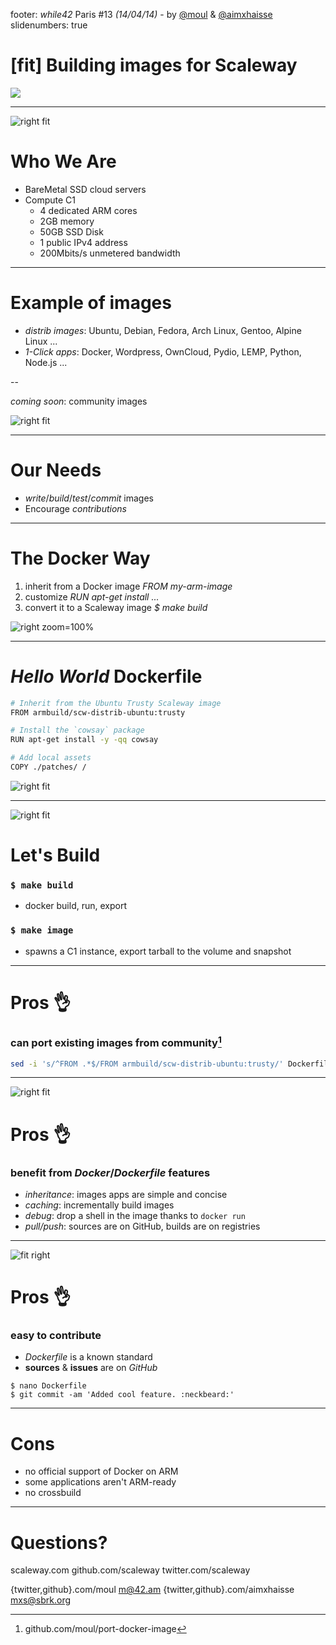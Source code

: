 footer: *while42* Paris #13 *(14/04/14)* - by [@moul](https://twitter.com/moul) & [@aimxhaisse](https://twitter.com/aimxhaisse)
slidenumbers: true

# [fit] Building images for **Scaleway**

![](assets/image-board.jpg)

---

![right fit](assets/node.png)

# Who We Are

- BareMetal SSD cloud servers
- Compute C1
  - 4 dedicated ARM cores
  - 2GB memory
  - 50GB SSD Disk
  - 1 public IPv4 address
  - 200Mbits/s unmetered bandwidth

---

# Example of images

- *distrib images*: Ubuntu, Debian, Fedora, Arch Linux, Gentoo, Alpine Linux ...
- *1-Click apps*: Docker, Wordpress, OwnCloud, Pydio, LEMP, Python, Node.js ...

--

*coming soon*: community images

![right fit](assets/imagehub.png)

---

# Our Needs

- *write*/*build*/*test*/*commit* images
- Encourage *contributions*

---

# The Docker Way

1. inherit from a Docker image
  *FROM my-arm-image*
2. customize
  *RUN apt-get install ...*
3. convert it to a Scaleway image
  *$ make build*

![right zoom=100%](assets/docker-image-to-scaleway-image.png)

---

# *Hello World* Dockerfile

```bash
# Inherit from the Ubuntu Trusty Scaleway image
FROM armbuild/scw-distrib-ubuntu:trusty

# Install the `cowsay` package
RUN apt-get install -y -qq cowsay

# Add local assets
COPY ./patches/ /
```

![right fit](assets/image-helloworld.png)

---

![right fit](assets/make-build.png)

# Let's Build

### `$ make build`

- docker build, run, export

### `$ make image`

- spawns a C1 instance, export tarball to the volume and snapshot

---

# Pros :ok_hand:

### can port existing images from community[^1]

```bash
sed -i 's/^FROM .*$/FROM armbuild/scw-distrib-ubuntu:trusty/' Dockerfile
```

[^1]: github.com/moul/port-docker-image

---

![right fit](assets/make-help.png)

# Pros :ok_hand:

### benefit from *Docker*/*Dockerfile* features

- *inheritance*: images apps are simple and concise
- *caching*: incrementally build images
- *debug*: drop a shell in the image thanks to `docker run`
- *pull/push*: sources are on GitHub, builds are on registries

---

![fit right](assets/github-app-docker.png)

# Pros :ok_hand:

### easy to contribute

- *Dockerfile* is a known standard
- **sources** & **issues** are on *GitHub*

```
$ nano Dockerfile
$ git commit -am 'Added cool feature. :neckbeard:'
```

---

# Cons

- no official support of Docker on ARM
- some applications aren't ARM-ready
- no crossbuild

---

# Questions?

scaleway.com
github.com/scaleway
twitter.com/scaleway

{twitter,github}.com/moul <m@42.am>
{twitter,github}.com/aimxhaisse <mxs@sbrk.org>
